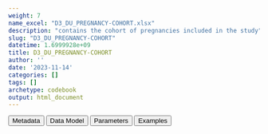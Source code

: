 ```yaml
---
weight: 7
name_excel: "D3_DU_PREGNANCY-COHORT.xlsx"
description: "contains the cohort of pregnancies included in the study"
slug: "D3_DU_PREGNANCY-COHORT"
datetime: 1.6999928e+09
title: D3_DU_PREGNANCY-COHORT
author: ''
date: '2023-11-14'
categories: []
tags: []
archetype: codebook
output: html_document
---
```


<script src="/rmarkdown-libs/core-js/shim.min.js"></script>
<script src="/rmarkdown-libs/react/react.min.js"></script>
<script src="/rmarkdown-libs/react/react-dom.min.js"></script>
<script src="/rmarkdown-libs/reactwidget/react-tools.js"></script>
<script src="/rmarkdown-libs/htmlwidgets/htmlwidgets.js"></script>
<link href="/rmarkdown-libs/reactable/reactable.css" rel="stylesheet" />
<script src="/rmarkdown-libs/reactable-binding/reactable.js"></script>
<div class="tab">
<button class="tablinks" onclick="openCity(event, &#39;Metadata&#39;)" id="defaultOpen">Metadata</button>
<button class="tablinks" onclick="openCity(event, &#39;Data Model&#39;)">Data Model</button>
<button class="tablinks" onclick="openCity(event, &#39;Parameters&#39;)">Parameters</button>
<button class="tablinks" onclick="openCity(event, &#39;Examples&#39;)">Examples</button>
</div>
<div id="Metadata" class="tabcontent">
<div id="htmlwidget-1" class="reactable html-widget " style="width:auto;height:600px;"></div>
<script type="application/json" data-for="htmlwidget-1">{"x":{"tag":{"name":"Reactable","attribs":{"data":{"medatata_name":["Name of the dataset","Content of the dataset","Unit of observation","Dataset where the list of UoOs is fully listed and with 1 record per UoO","How many observations per UoO","Variables capturing the UoO","Primary key","Parameters",null,null,null,null,null,null,null,null,null,null,null,null],"metadata_content":["D3_DU_PREGNANCY-COHORT","contains the cohort of pregnancies included in the study","a pregnancy",null,"1.0","pregnancy_id","pregnancy_id",null,null,null,null,null,null,null,null,null,null,null,null,null]},"columns":[{"id":"medatata_name","name":"medatata_name","type":"character"},{"id":"metadata_content","name":"metadata_content","type":"character"}],"sortable":false,"searchable":true,"pagination":false,"highlight":true,"bordered":true,"striped":true,"style":{"maxWidth":1800},"height":"600px","dataKey":"e355d6c58ca70b231b2f46a60b826f88"},"children":[]},"class":"reactR_markup"},"evals":[],"jsHooks":[]}</script>
</div>
<div id="Data Model" class="tabcontent">
<div id="htmlwidget-2" class="reactable html-widget " style="width:auto;height:600px;"></div>
<script type="application/json" data-for="htmlwidget-2">{"x":{"tag":{"name":"Reactable","attribs":{"data":{"VarName":["pregnancy_id","person_id","entry_spell_category","birth_date","pregnancy_entry_date","pregnancy_exit_date","pregnancy_start_date","pregnancy_end_date","type_of_pregnancy_end",null,null,null,null,null,null,null,null,null,null,null],"Description":["unique pregnancy identifier","unique person identifier","date when the person starts to be observed in the data source",null,"Date when the person enters the period related to the pregnancy","Date when the person exits the period related to the pregnancy","best estimate of the date of pregnancy start","best estimate of the date of pregnancy end","Type of pregnancy end",null,null,null,null,null,null,null,null,null,null,null],"Format":[null,"character","date",null,"date","date","date","date","character",null,null,null,null,null,null,null,null,null,null,null],"Vocabulary":[null,"from CDM PERSONS",null,null,null,null,null,null,null,null,null,null,null,null,null,null,null,null,null,null],"Parameters":[null,null,null,null,null,null,null,null,null,null,null,null,null,null,null,null,null,null,null,null],"Notes and examples":[null,null,null,null,null,null,null,null,null,null,null,null,null,null,null,null,null,null,null,null],"Source tables and variables":[null,null,null,null,null,null,null,null,null,null,null,null,null,null,null,null,null,null,null,null],"Retrieved":["yes","yes","yes","yes","yes","yes","yes","yes","yes",null,null,null,null,null,null,null,null,null,null,null],"Calculated":[null,null,null,null,null,null,null,null,null,null,null,null,null,null,null,null,null,null,null,null],"Algorithm_id":[null,null,null,null,null,null,null,null,null,null,null,null,null,null,null,null,null,null,null,null],"Rule":["Selected from D3_algorithms_OUTCOME where algorithm == OUTCOME_x",null,null,null,null,null,null,null,null,null,null,null,null,null,null,null,null,null,null,null]},"columns":[{"id":"VarName","name":"VarName","type":"character"},{"id":"Description","name":"Description","type":"character"},{"id":"Format","name":"Format","type":"character"},{"id":"Vocabulary","name":"Vocabulary","type":"character"},{"id":"Parameters","name":"Parameters","type":"logical"},{"id":"Notes and examples","name":"Notes and examples","type":"logical"},{"id":"Source tables and variables","name":"Source tables and variables","type":"logical"},{"id":"Retrieved","name":"Retrieved","type":"character"},{"id":"Calculated","name":"Calculated","type":"logical"},{"id":"Algorithm_id","name":"Algorithm_id","type":"logical"},{"id":"Rule","name":"Rule","type":"character"}],"sortable":false,"searchable":true,"pagination":false,"highlight":true,"bordered":true,"striped":true,"style":{"maxWidth":1800},"height":"600px","dataKey":"b9bf12664e759ae9122ad5214ea4cea4"},"children":[]},"class":"reactR_markup"},"evals":[],"jsHooks":[]}</script>
</div>
<div id="Parameters" class="tabcontent">
<div id="htmlwidget-3" class="reactable html-widget " style="width:auto;height:600px;"></div>
<script type="application/json" data-for="htmlwidget-3">{"x":{"tag":{"name":"Reactable","attribs":{"data":{"parameter in the variable name":[null,null,null,null,null,null,null,null,null,null,null,null,null,null,null,null,null,null,null,null],"values":[null,null,null,null,null,null,null,null,null,null,null,null,null,null,null,null,null,null,null,null],"name of macro":[null,null,null,null,null,null,null,null,null,null,null,null,null,null,null,null,null,null,null,null]},"columns":[{"id":"parameter in the variable name","name":"parameter in the variable name","type":"logical"},{"id":"values","name":"values","type":"logical"},{"id":"name of macro","name":"name of macro","type":"logical"}],"sortable":false,"searchable":true,"pagination":false,"highlight":true,"bordered":true,"striped":true,"style":{"maxWidth":1800},"height":"600px","dataKey":"f545894952d01490ab535e7af1d88bc2"},"children":[]},"class":"reactR_markup"},"evals":[],"jsHooks":[]}</script>
</div>
<div id="Examples" class="tabcontent">
<div id="htmlwidget-4" class="reactable html-widget " style="width:auto;height:600px;"></div>
<script type="application/json" data-for="htmlwidget-4">{"x":{"tag":{"name":"Reactable","attribs":{"data":{"person_id":["P00010","P00042","P01069","P01359","P02423","P03855","P04030","P06575","P06637","P07238","P08503",null,null,null,null,null,null,null,null,null],"date":["2021-01-12T00:00:00Z","2020-05-25T00:00:00Z","2021-01-16T00:00:00Z","2021-04-27T00:00:00Z","2020-12-28T00:00:00Z","2021-02-06T00:00:00Z","2021-02-11T00:00:00Z","2020-05-30T00:00:00Z","2021-06-29T00:00:00Z","2021-05-07T00:00:00Z","2021-04-04T00:00:00Z",null,null,null,null,null,null,null,null,null],"covid_narrow_hosp_m_hospitalisation_primary":[1,0,0,1,0,1,1,0,1,1,1,"NA","NA","NA","NA","NA","NA","NA","NA","NA"],"covid_narrow_hosp_m_hospitalisation_secondary":[0,0,0,0,0,0,0,0,1,0,1,"NA","NA","NA","NA","NA","NA","NA","NA","NA"],"hospitalisation_after_COVID":[1,0,0,0,1,0,0,0,0,0,0,"NA","NA","NA","NA","NA","NA","NA","NA","NA"],"hospitalisation_from_covid_registry":[0,1,1,0,0,0,0,1,0,0,1,"NA","NA","NA","NA","NA","NA","NA","NA","NA"]},"columns":[{"id":"person_id","name":"person_id","type":"character"},{"id":"date","name":"date","type":"Date"},{"id":"covid_narrow_hosp_m_hospitalisation_primary","name":"covid_narrow_hosp_m_hospitalisation_primary","type":"numeric"},{"id":"covid_narrow_hosp_m_hospitalisation_secondary","name":"covid_narrow_hosp_m_hospitalisation_secondary","type":"numeric"},{"id":"hospitalisation_after_COVID","name":"hospitalisation_after_COVID","type":"numeric"},{"id":"hospitalisation_from_covid_registry","name":"hospitalisation_from_covid_registry","type":"numeric"}],"sortable":false,"searchable":true,"pagination":false,"highlight":true,"bordered":true,"striped":true,"style":{"maxWidth":1800},"height":"600px","dataKey":"1a5f291983a9e4b88a31c481755b63a0"},"children":[]},"class":"reactR_markup"},"evals":[],"jsHooks":[]}</script>
</div>
